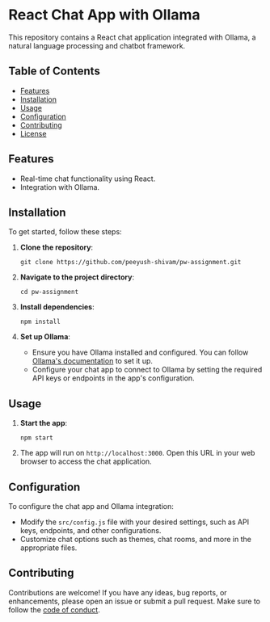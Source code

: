 # React Chat App with Ollama

This repository contains a React chat application integrated with Ollama, a natural language processing and chatbot framework.

## Table of Contents

- [Features](#features)
- [Installation](#installation)
- [Usage](#usage)
- [Configuration](#configuration)
- [Contributing](#contributing)
- [License](#license)

## Features

- Real-time chat functionality using React.
- Integration with Ollama.

## Installation

To get started, follow these steps:

1. **Clone the repository**:

    ```shell
    git clone https://github.com/peeyush-shivam/pw-assignment.git
    ```

2. **Navigate to the project directory**:

    ```shell
    cd pw-assignment
    ```

3. **Install dependencies**:

    ```shell
    npm install
    ```

4. **Set up Ollama**:

    - Ensure you have Ollama installed and configured. You can follow [Ollama's documentation](https://ollama.ai/docs) to set it up.
    - Configure your chat app to connect to Ollama by setting the required API keys or endpoints in the app's configuration.

## Usage

1. **Start the app**:

    ```shell
    npm start
    ```

2. The app will run on `http://localhost:3000`. Open this URL in your web browser to access the chat application.

## Configuration

To configure the chat app and Ollama integration:

- Modify the `src/config.js` file with your desired settings, such as API keys, endpoints, and other configurations.
- Customize chat options such as themes, chat rooms, and more in the appropriate files.

## Contributing

Contributions are welcome! If you have any ideas, bug reports, or enhancements, please open an issue or submit a pull request. Make sure to follow the [code of conduct](CODE_OF_CONDUCT.md).


